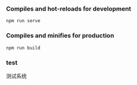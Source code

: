 ### Compiles and hot-reloads for development
```
npm run serve
```

### Compiles and minifies for production
```
npm run build
```
### test

测试系统
